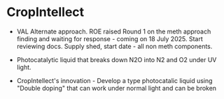 # CropIntellect 

- VAL Alternate approach. ROE raised Round 1 on the meth approach finding and waiting for response - coming on 18 July 2025. Start reviewing docs. Supply shed, start date - all non meth components.


- Photocatalytic liquid that breaks down N2O into N2 and O2 under UV light. 

- CropIntellect's innovation - Develop a type photocatalic liquid using "Double doping" that can work under normal light and can be broken 
